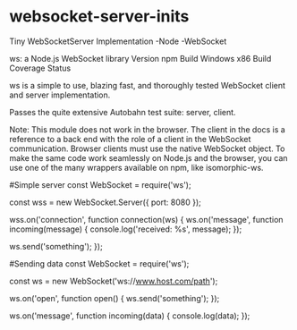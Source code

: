 # websocket-server-inits
Tiny WebSocketServer Implementation
-Node -WebSocket


ws: a Node.js WebSocket library
Version npm Build Windows x86 Build Coverage Status

ws is a simple to use, blazing fast, and thoroughly tested WebSocket client and server implementation.

Passes the quite extensive Autobahn test suite: server, client.

Note: This module does not work in the browser. The client in the docs is a reference to a back end with the role of a client in the WebSocket communication. Browser clients must use the native WebSocket object. To make the same code work seamlessly on Node.js and the browser, you can use one of the many wrappers available on npm, like isomorphic-ws.


#Simple server
const WebSocket = require('ws');
 
const wss = new WebSocket.Server({ port: 8080 });
 
wss.on('connection', function connection(ws) {
  ws.on('message', function incoming(message) {
    console.log('received: %s', message);
  });
 
  ws.send('something');
});


#Sending data
const WebSocket = require('ws');
 
const ws = new WebSocket('ws://www.host.com/path');
 
ws.on('open', function open() {
  ws.send('something');
});
 
ws.on('message', function incoming(data) {
  console.log(data);
});
